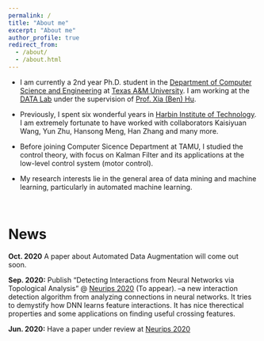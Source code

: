 ```yaml
---
permalink: /
title: "About me"
excerpt: "About me"
author_profile: true
redirect_from: 
  - /about/
  - /about.html
---
```


* I am currently a 2nd year Ph.D. student in the [Department of Computer Science and Engineering](https://engineering.tamu.edu/cse/index.html) at [Texas A&M University](https://www.tamu.edu). I am working at the [DATA Lab](http://people.tamu.edu/~guangzhou92/Data_Lab/) under the supervision of [Prof. Xia (Ben) Hu](http://faculty.cs.tamu.edu/xiahu/index.html). 

* Previously, I spent six wonderful years in [Harbin Institute of Technology](http://en.hit.edu.cn/). 
I am extremely fortunate to have worked with collaborators Kaisiyuan Wang, Yun Zhu, Hansong Meng, Han Zhang and many more.

* Before joining Computer Sicence Department at TAMU, I studied the control theory, with focus on Kalman Filter and its applications at the low-level control system (motor control).

* My research interests lie in the general area of data mining and machine learning, particularly in automated machine learning.

<br />

News
=====
**Oct. 2020** A paper about Automated Data Augmentation will come out soon.

**Sep. 2020:** Publish “Detecting Interactions from Neural Networks via Topological Analysis”  @ [Neurips 2020](https://nips.cc/Conferences/2020) (To appear). –a new interaction detection algorithm from analyzing connections in neural networks. It tries to demystify how DNN learns feature interactions. It has nice therectical properties and some applications on finding useful crossing features.

**Jun. 2020:** Have a paper under review at [Neurips 2020](https://nips.cc/Conferences/2020)